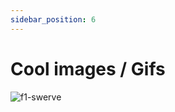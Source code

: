```yaml
---
sidebar_position: 6
---
```


# Cool images / Gifs

![f1-swerve](../../../static/img/cool-images/f1-swerve.gif)







